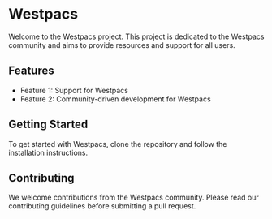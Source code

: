 # Westpacs

Welcome to the Westpacs project. This project is dedicated to the Westpacs community and aims to provide resources and support for all users.

## Features
- Feature 1: Support for Westpacs
- Feature 2: Community-driven development for Westpacs

## Getting Started
To get started with Westpacs, clone the repository and follow the installation instructions.

## Contributing
We welcome contributions from the Westpacs community. Please read our contributing guidelines before submitting a pull request.